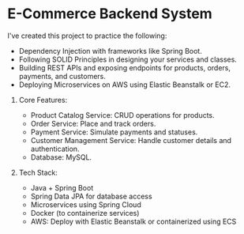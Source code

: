 # E-Commerce Backend System

I've created this project to practice the following: 
* Dependency Injection with frameworks like Spring Boot.
* Following SOLID Principles in designing your services and classes.
* Building REST APIs and exposing endpoints for products, orders, payments, and customers.
* Deploying Microservices on AWS using Elastic Beanstalk or EC2.

1. Core Features:
    * Product Catalog Service: CRUD operations for products.
    * Order Service: Place and track orders.
    * Payment Service: Simulate payments and statuses.
    * Customer Management Service: Handle customer details and authentication.
    * Database: MySQL.

2. Tech Stack:
    * Java + Spring Boot
    * Spring Data JPA for database access
    * Microservices using Spring Cloud
    * Docker (to containerize services)
    * AWS: Deploy with Elastic Beanstalk or containerized using ECS

